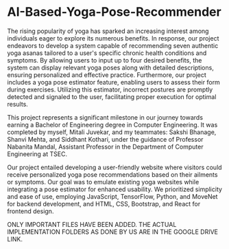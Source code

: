 # AI-Based-Yoga-Pose-Recommender
The rising popularity of yoga has sparked an increasing interest among individuals eager to explore its numerous benefits. In response, our project endeavors to develop a system capable of recommending seven authentic yoga asanas tailored to a user's specific chronic health conditions and symptoms. By allowing users to input up to four desired benefits, the system can display relevant yoga poses along with detailed descriptions, ensuring personalized and effective practice. Furthermore, our project includes a yoga pose estimator feature, enabling users to assess their form during exercises. Utilizing this estimator, incorrect postures are promptly detected and signaled to the user, facilitating proper execution for optimal results.

This project represents a significant milestone in our journey towards earning a Bachelor of Engineering degree in Computer Engineering. It was completed by myself, Mitali Juvekar, and my teammates: Sakshi Bhanage, Shanvi Mehta, and Siddhant Kothari, under the guidance of Professor Nabanita Mandal, Assistant Professor in the Department of Computer Engineering at TSEC.

Our project entailed developing a user-friendly website where visitors could receive personalized yoga pose recommendations based on their ailments or symptoms. Our goal was to emulate existing yoga websites while integrating a pose estimator for enhanced usability. We prioritized simplicity and ease of use, employing JavaScript, TensorFlow, Python, and MoveNet for backend development, and HTML, CSS, Bootstrap, and React for frontend design.

ONLY IMPORTANT FILES HAVE BEEN ADDED. THE ACTUAL IMPLEMENTATION FOLDERS AS DONE BY US ARE IN THE GOOGLE DRIVE LINK.
